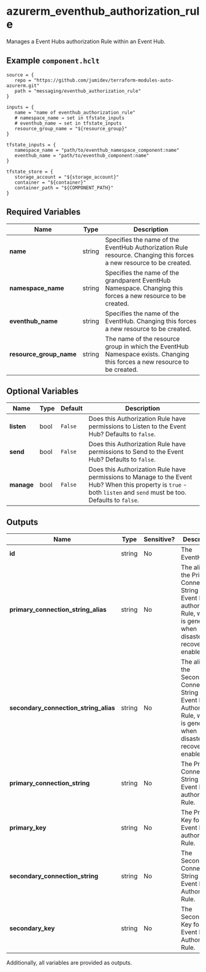 # azurerm_eventhub_authorization_rule

Manages a Event Hubs authorization Rule within an Event Hub.

## Example `component.hclt`

```hcl
source = {
   repo = "https://github.com/jumidev/terraform-modules-auto-azurerm.git" 
   path = "messaging/eventhub_authorization_rule" 
}

inputs = {
   name = "name of eventhub_authorization_rule" 
   # namespace_name → set in tfstate_inputs
   # eventhub_name → set in tfstate_inputs
   resource_group_name = "${resource_group}" 
}

tfstate_inputs = {
   namespace_name = "path/to/eventhub_namespace_component:name" 
   eventhub_name = "path/to/eventhub_component:name" 
}

tfstate_store = {
   storage_account = "${storage_account}" 
   container = "${container}" 
   container_path = "${COMPONENT_PATH}" 
}

```

## Required Variables

| Name | Type |  Description |
| ---- | --------- |  ----------- |
| **name** | string |  Specifies the name of the EventHub Authorization Rule resource. Changing this forces a new resource to be created. | 
| **namespace_name** | string |  Specifies the name of the grandparent EventHub Namespace. Changing this forces a new resource to be created. | 
| **eventhub_name** | string |  Specifies the name of the EventHub. Changing this forces a new resource to be created. | 
| **resource_group_name** | string |  The name of the resource group in which the EventHub Namespace exists. Changing this forces a new resource to be created. | 

## Optional Variables

| Name | Type |  Default  |  Description |
| ---- | --------- |  ----------- | ----------- |
| **listen** | bool |  `False`  |  Does this Authorization Rule have permissions to Listen to the Event Hub? Defaults to `false`. | 
| **send** | bool |  `False`  |  Does this Authorization Rule have permissions to Send to the Event Hub? Defaults to `false`. | 
| **manage** | bool |  `False`  |  Does this Authorization Rule have permissions to Manage to the Event Hub? When this property is `true` - both `listen` and `send` must be too. Defaults to `false`. | 



## Outputs

| Name | Type | Sensitive? | Description |
| ---- | ---- | --------- | --------- |
| **id** | string | No  | The EventHub ID. | 
| **primary_connection_string_alias** | string | No  | The alias of the Primary Connection String for the Event Hubs authorization Rule, which is generated when disaster recovery is enabled. | 
| **secondary_connection_string_alias** | string | No  | The alias of the Secondary Connection String for the Event Hubs Authorization Rule, which is generated when disaster recovery is enabled. | 
| **primary_connection_string** | string | No  | The Primary Connection String for the Event Hubs authorization Rule. | 
| **primary_key** | string | No  | The Primary Key for the Event Hubs authorization Rule. | 
| **secondary_connection_string** | string | No  | The Secondary Connection String for the Event Hubs Authorization Rule. | 
| **secondary_key** | string | No  | The Secondary Key for the Event Hubs Authorization Rule. | 

Additionally, all variables are provided as outputs.
